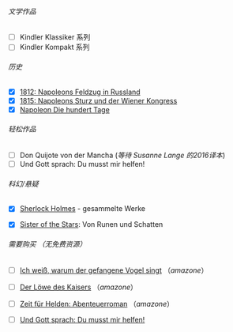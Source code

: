 

###### 文学作品

- [ ] Kindler Klassiker 系列
- [ ] Kindler Kompakt 系列

###### 历史

- [x] [1812: Napoleons Feldzug in Russland](https://book4you.org/book/2478505/931dc6)
- [x] [1815: Napoleons Sturz und der Wiener Kongress](https://book4you.org/book/5511149/e423ae)
- [x] [Napoleon Die hundert Tage](https://book4you.org/book/5183101/f2570f)

###### 轻松作品

- [ ] Don Quijote von der Mancha (*等待 Susanne Lange 的2016译本*)
- [ ] Und Gott sprach: Du musst mir helfen!

###### 科幻/悬疑

- [x] [Sherlock Holmes](https://book4you.org/book/3983774/f070cc) - gesammelte Werke
- [x] [Sister of the Stars](https://book4you.org/5648352/0a5701): Von Runen und Schatten



###### 需要购买 （无免费资源）

- [ ] [Ich weiß, warum der gefangene Vogel singt](https://www.amazon.de/warum-gefangene-Vogel-suhrkamp-taschenbuch/dp/3518468979/ref=asc_df_3518468979/?tag=ccapneon-buecher-must-haves-21) （*amazone*）
- [ ] [Der Löwe des Kaisers](https://www.amazon.de/L%C3%B6we-Kaisers-Gesamtausgabe-Cornelia-Kempf-ebook/dp/B07NPS8ZVJ/ref=zg_bs_567130031_43?_encoding=UTF8&psc=1&refRID=9PQA6AK4RNDPFFD2H0J0) （*amazone*）
- [ ] [Zeit für Helden: Abenteuerroman](https://www.amazon.de/Zeit-f%C3%BCr-Helden-Abenteuerroman-George-ebook/dp/B07ZC8D65K/ref=zg_bs_567130031_49?_encoding=UTF8&psc=1&refRID=9PQA6AK4RNDPFFD2H0J0) （*amazone*）
- [ ] [Und Gott sprach: Du musst mir helfen!](https://www.amazon.de/Gott-sprach-musst-helfen-Jakob-Jakobi-B%C3%BCcher-ebook/dp/B00X4UC9AM?pf_rd_r=5R6A6JAZ4JNJ8RZMWRYE&pf_rd_p=26a69915-0c81-42f1-9f66-a70330ba3e45&pd_rd_r=f24ab51a-ee7a-4b9b-a1c8-3bc1fd0b9d17&pd_rd_w=ZKF12&pd_rd_wg=8aycg&ref_=pd_gw_ci_mcx_mr_hp_d)

